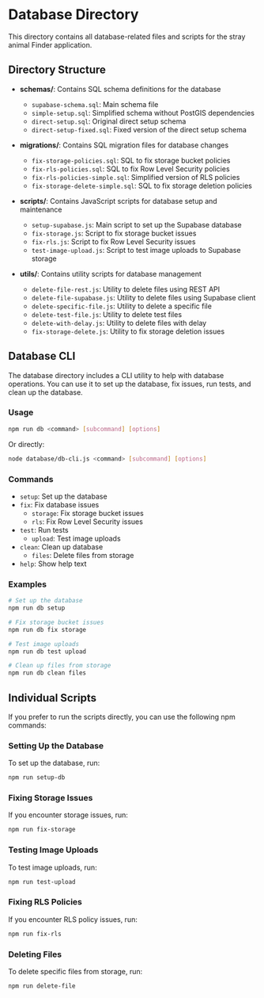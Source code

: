 # Database Directory

This directory contains all database-related files and scripts for the stray animal Finder application.

## Directory Structure

- **schemas/**: Contains SQL schema definitions for the database
  - `supabase-schema.sql`: Main schema file
  - `simple-setup.sql`: Simplified schema without PostGIS dependencies
  - `direct-setup.sql`: Original direct setup schema
  - `direct-setup-fixed.sql`: Fixed version of the direct setup schema

- **migrations/**: Contains SQL migration files for database changes
  - `fix-storage-policies.sql`: SQL to fix storage bucket policies
  - `fix-rls-policies.sql`: SQL to fix Row Level Security policies
  - `fix-rls-policies-simple.sql`: Simplified version of RLS policies
  - `fix-storage-delete-simple.sql`: SQL to fix storage deletion policies

- **scripts/**: Contains JavaScript scripts for database setup and maintenance
  - `setup-supabase.js`: Main script to set up the Supabase database
  - `fix-storage.js`: Script to fix storage bucket issues
  - `fix-rls.js`: Script to fix Row Level Security issues
  - `test-image-upload.js`: Script to test image uploads to Supabase storage

- **utils/**: Contains utility scripts for database management
  - `delete-file-rest.js`: Utility to delete files using REST API
  - `delete-file-supabase.js`: Utility to delete files using Supabase client
  - `delete-specific-file.js`: Utility to delete a specific file
  - `delete-test-file.js`: Utility to delete test files
  - `delete-with-delay.js`: Utility to delete files with delay
  - `fix-storage-delete.js`: Utility to fix storage deletion issues

## Database CLI

The database directory includes a CLI utility to help with database operations. You can use it to set up the database, fix issues, run tests, and clean up the database.

### Usage

```bash
npm run db <command> [subcommand] [options]
```

Or directly:

```bash
node database/db-cli.js <command> [subcommand] [options]
```

### Commands

- `setup`: Set up the database
- `fix`: Fix database issues
  - `storage`: Fix storage bucket issues
  - `rls`: Fix Row Level Security issues
- `test`: Run tests
  - `upload`: Test image uploads
- `clean`: Clean up database
  - `files`: Delete files from storage
- `help`: Show help text

### Examples

```bash
# Set up the database
npm run db setup

# Fix storage bucket issues
npm run db fix storage

# Test image uploads
npm run db test upload

# Clean up files from storage
npm run db clean files
```

## Individual Scripts

If you prefer to run the scripts directly, you can use the following npm commands:

### Setting Up the Database

To set up the database, run:

```bash
npm run setup-db
```

### Fixing Storage Issues

If you encounter storage issues, run:

```bash
npm run fix-storage
```

### Testing Image Uploads

To test image uploads, run:

```bash
npm run test-upload
```

### Fixing RLS Policies

If you encounter RLS policy issues, run:

```bash
npm run fix-rls
```

### Deleting Files

To delete specific files from storage, run:

```bash
npm run delete-file
``` 